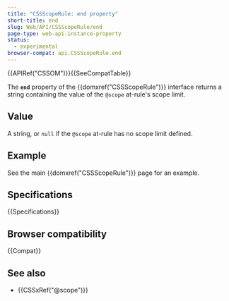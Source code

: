 ```yaml
---
title: "CSSScopeRule: end property"
short-title: end
slug: Web/API/CSSScopeRule/end
page-type: web-api-instance-property
status:
  - experimental
browser-compat: api.CSSScopeRule.end
---
```


{{APIRef("CSSOM")}}{{SeeCompatTable}}

The **`end`** property of the {{domxref("CSSScopeRule")}} interface returns a string containing the value of the `@scope` at-rule's scope limit.

## Value

A string, or `null` if the `@scope` at-rule has no scope limit defined.

## Example

See the main {{domxref("CSSScopeRule")}} page for an example.

## Specifications

{{Specifications}}

## Browser compatibility

{{Compat}}

## See also

- {{CSSxRef("@scope")}}
